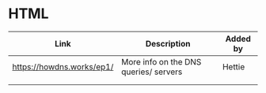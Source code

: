 # HTML

| Link | Description | Added by |
| ---- | ----------- | -------- |
| https://howdns.works/ep1/ | More info on the DNS queries/ servers | Hettie |
| |  |  |
| |  |  |
